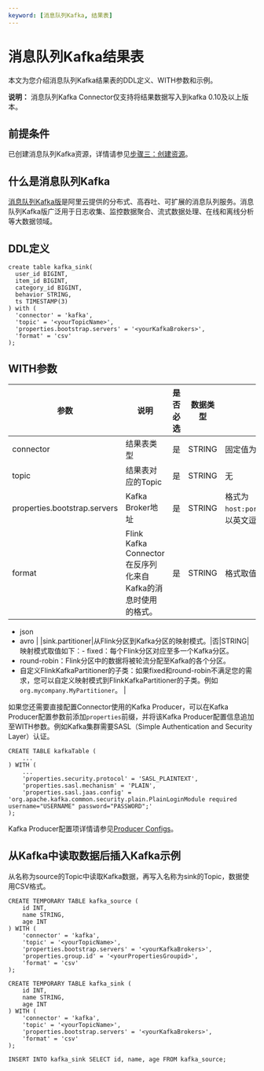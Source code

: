 ```yaml
---
keyword: [消息队列Kafka, 结果表]
---
```


# 消息队列Kafka结果表

本文为您介绍消息队列Kafka结果表的DDL定义、WITH参数和示例。

**说明：** 消息队列Kafka Connector仅支持将结果数据写入到kafka 0.10及以上版本。

## 前提条件

已创建消息队列Kafka资源，详情请参见[步骤三：创建资源](/cn.zh-CN/快速入门/步骤三：创建资源.md)。

## 什么是消息队列Kafka

[消息队列Kafka版](/cn.zh-CN/产品简介/什么是消息队列Kafka版？.md)是阿里云提供的分布式、高吞吐、可扩展的消息队列服务。消息队列Kafka版广泛用于日志收集、监控数据聚合、流式数据处理、在线和离线分析等大数据领域。

## DDL定义

```
create table kafka_sink(  
  user_id BIGINT,
  item_id BIGINT,
  category_id BIGINT,
  behavior STRING,
  ts TIMESTAMP(3)        
) with (
  'connector' = 'kafka',
  'topic' = '<yourTopicName>',
  'properties.bootstrap.servers' = '<yourKafkaBrokers>',
  'format' = 'csv'
);
```

## WITH参数

|参数|说明|是否必选|数据类型|备注|
|--|--|----|----|--|
|connector|结果表类型|是|STRING|固定值为`kafka`。|
|topic|结果表对应的Topic|是|STRING|无|
|properties.bootstrap.servers|Kafka Broker地址|是|STRING|格式为`host:port,host:port,host:port`，以英文逗号（,）分割。|
|format|Flink Kafka Connector在反序列化来自Kafka的消息时使用的格式。|是|STRING|格式取值如下：-   csv
-   json
-   avro |
|sink.partitioner|从Flink分区到Kafka分区的映射模式。|否|STRING|映射模式取值如下：-   fixed：每个Flink分区对应至多一个Kafka分区。
-   round-robin：Flink分区中的数据将被轮流分配至Kafka的各个分区。
-   自定义FlinkKafkaPartitioner的子类：如果fixed和round-robin不满足您的需求，您可以自定义映射模式到FlinkKafkaPartitioner的子类。例如`org.mycompany.MyPartitioner`。 |

如果您还需要直接配置Connector使用的Kafka Producer，可以在Kafka Producer配置参数前添加`properties`前缀，并将该Kafka Producer配置信息追加至WITH参数。例如Kafka集群需要SASL（Simple Authentication and Security Layer）认证。

```
CREATE TABLE kafkaTable (
    ...
) WITH (
    ...
    'properties.security.protocol' = 'SASL_PLAINTEXT',
    'properties.sasl.mechanism' = 'PLAIN',
    'properties.sasl.jaas.config' = 'org.apache.kafka.common.security.plain.PlainLoginModule required username="USERNAME" password="PASSWORD";'
);
```

Kafka Producer配置项详情请参见[Producer Configs](https://kafka.apache.org/documentation/#producerconfigs)。

## 从Kafka中读取数据后插入Kafka示例

从名称为source的Topic中读取Kafka数据，再写入名称为sink的Topic，数据使用CSV格式。

```
CREATE TEMPORARY TABLE kafka_source (
    id INT,
    name STRING,
    age INT
) WITH (
    'connector' = 'kafka',
    'topic' = '<yourTopicName>',
    'properties.bootstrap.servers' = '<yourKafkaBrokers>',
    'properties.group.id' = '<yourPropertiesGroupid>',
    'format' = 'csv'
);

CREATE TEMPORARY TABLE kafka_sink (
    id INT,
    name STRING,
    age INT
) WITH (
    'connector' = 'kafka',
    'topic' = '<yourTopicName>',
    'properties.bootstrap.servers' = '<yourKafkaBrokers>',
    'format' = 'csv'
);

INSERT INTO kafka_sink SELECT id, name, age FROM kafka_source;
```

